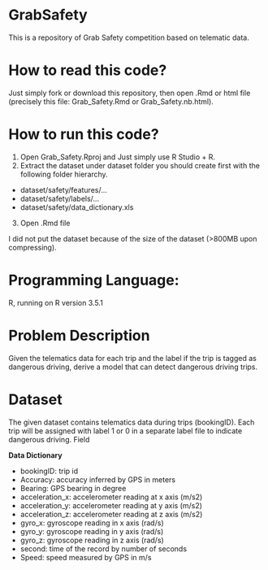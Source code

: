 # GrabSafety
This is a repository of Grab Safety competition based on telematic data. 

# How to read this code? 
Just simply fork or download this repository, then open .Rmd or html file (precisely this file: Grab_Safety.Rmd or Grab_Safety.nb.html). 

# How to run this code? 
1. Open Grab_Safety.Rproj and Just simply use R Studio + R.
2. Extract the dataset under dataset folder you should create first with the following folder hierarchy. 
- dataset/safety/features/...
- dataset/safety/labels/...
- dataset/safety/data_dictionary.xls
3. Open .Rmd file

I did not put the dataset because of the size of the dataset (>800MB upon compressing). 

# Programming Language: 
R, running on R version 3.5.1 

# Problem Description

Given the telematics data for each trip and the label if the trip is tagged as dangerous driving, derive a model that can detect dangerous driving trips.

# Dataset 

The given dataset contains telematics data during trips (bookingID). Each trip will be assigned with label 1 or 0 in a separate label file to indicate dangerous driving.
Field

**Data Dictionary**

- bookingID: trip id
- Accuracy: accuracy inferred by GPS in meters
- Bearing: GPS bearing in degree
- acceleration_x: accelerometer reading at x axis (m/s2)
- acceleration_y: accelerometer reading at y axis (m/s2)
- acceleration_z: accelerometer reading at z axis (m/s2)
- gyro_x: gyroscope reading in x axis (rad/s)
- gyro_y: gyroscope reading in y axis (rad/s)
- gyro_z: gyroscope reading in z axis (rad/s)
- second: time of the record by number of seconds
- Speed: speed measured by GPS in m/s
